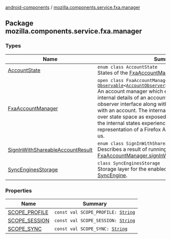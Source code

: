 [android-components](../index.md) / [mozilla.components.service.fxa.manager](./index.md)

## Package mozilla.components.service.fxa.manager

### Types

| Name | Summary |
|---|---|
| [AccountState](-account-state/index.md) | `enum class AccountState`<br>States of the [FxaAccountManager](-fxa-account-manager/index.md). |
| [FxaAccountManager](-fxa-account-manager/index.md) | `open class FxaAccountManager : `[`Closeable`](https://developer.android.com/reference/java/io/Closeable.html)`, `[`Observable`](../mozilla.components.support.base.observer/-observable/index.md)`<`[`AccountObserver`](../mozilla.components.concept.sync/-account-observer/index.md)`>`<br>An account manager which encapsulates various internal details of an account lifecycle and provides an observer interface along with a public API for interacting with an account. The internal state machine abstracts over state space as exposed by the fxaclient library, not the internal states experienced by lower-level representation of a Firefox Account; those are opaque to us. |
| [SignInWithShareableAccountResult](-sign-in-with-shareable-account-result/index.md) | `enum class SignInWithShareableAccountResult`<br>Describes a result of running [FxaAccountManager.signInWithShareableAccountAsync](-fxa-account-manager/sign-in-with-shareable-account-async.md). |
| [SyncEnginesStorage](-sync-engines-storage/index.md) | `class SyncEnginesStorage`<br>Storage layer for the enabled/disabled state of [SyncEngine](../mozilla.components.service.fxa/-sync-engine/index.md). |

### Properties

| Name | Summary |
|---|---|
| [SCOPE_PROFILE](-s-c-o-p-e_-p-r-o-f-i-l-e.md) | `const val SCOPE_PROFILE: `[`String`](https://kotlinlang.org/api/latest/jvm/stdlib/kotlin/-string/index.html) |
| [SCOPE_SESSION](-s-c-o-p-e_-s-e-s-s-i-o-n.md) | `const val SCOPE_SESSION: `[`String`](https://kotlinlang.org/api/latest/jvm/stdlib/kotlin/-string/index.html) |
| [SCOPE_SYNC](-s-c-o-p-e_-s-y-n-c.md) | `const val SCOPE_SYNC: `[`String`](https://kotlinlang.org/api/latest/jvm/stdlib/kotlin/-string/index.html) |
